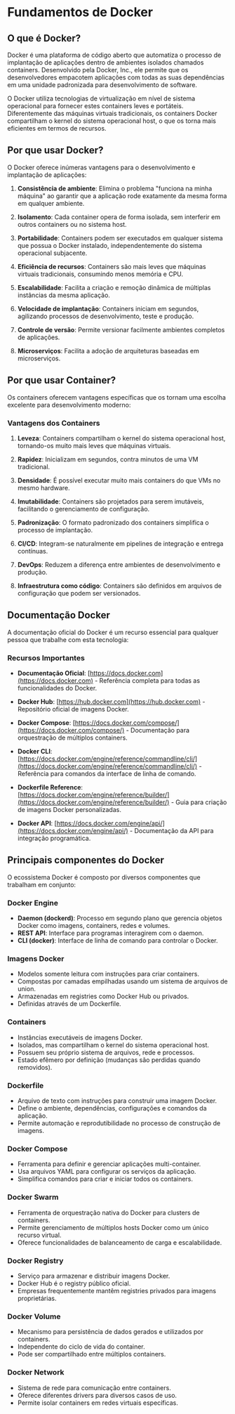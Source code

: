 # Fundamentos de Docker

## O que é Docker?

Docker é uma plataforma de código aberto que automatiza o processo de implantação de aplicações dentro de ambientes isolados chamados containers. Desenvolvido pela Docker, Inc., ele permite que os desenvolvedores empacotem aplicações com todas as suas dependências em uma unidade padronizada para desenvolvimento de software.

O Docker utiliza tecnologias de virtualização em nível de sistema operacional para fornecer estes containers leves e portáteis. Diferentemente das máquinas virtuais tradicionais, os containers Docker compartilham o kernel do sistema operacional host, o que os torna mais eficientes em termos de recursos.

## Por que usar Docker?

O Docker oferece inúmeras vantagens para o desenvolvimento e implantação de aplicações:

1. **Consistência de ambiente**: Elimina o problema "funciona na minha máquina" ao garantir que a aplicação rode exatamente da mesma forma em qualquer ambiente.

2. **Isolamento**: Cada container opera de forma isolada, sem interferir em outros containers ou no sistema host.

3. **Portabilidade**: Containers podem ser executados em qualquer sistema que possua o Docker instalado, independentemente do sistema operacional subjacente.

4. **Eficiência de recursos**: Containers são mais leves que máquinas virtuais tradicionais, consumindo menos memória e CPU.

5. **Escalabilidade**: Facilita a criação e remoção dinâmica de múltiplas instâncias da mesma aplicação.

6. **Velocidade de implantação**: Containers iniciam em segundos, agilizando processos de desenvolvimento, teste e produção.

7. **Controle de versão**: Permite versionar facilmente ambientes completos de aplicações.

8. **Microserviços**: Facilita a adoção de arquiteturas baseadas em microserviços.

## Por que usar Container?

Os containers oferecem vantagens específicas que os tornam uma escolha excelente para desenvolvimento moderno:

### Vantagens dos Containers

1. **Leveza**: Containers compartilham o kernel do sistema operacional host, tornando-os muito mais leves que máquinas virtuais.

2. **Rapidez**: Inicializam em segundos, contra minutos de uma VM tradicional.

3. **Densidade**: É possível executar muito mais containers do que VMs no mesmo hardware.

4. **Imutabilidade**: Containers são projetados para serem imutáveis, facilitando o gerenciamento de configuração.

5. **Padronização**: O formato padronizado dos containers simplifica o processo de implantação.

6. **CI/CD**: Integram-se naturalmente em pipelines de integração e entrega contínuas.

7. **DevOps**: Reduzem a diferença entre ambientes de desenvolvimento e produção.

8. **Infraestrutura como código**: Containers são definidos em arquivos de configuração que podem ser versionados.

## Documentação Docker

A documentação oficial do Docker é um recurso essencial para qualquer pessoa que trabalhe com esta tecnologia:

### Recursos Importantes

- **Documentação Oficial**: [https://docs.docker.com](https://docs.docker.com) - Referência completa para todas as funcionalidades do Docker.

- **Docker Hub**: [https://hub.docker.com](https://hub.docker.com) - Repositório oficial de imagens Docker.

- **Docker Compose**: [https://docs.docker.com/compose/](https://docs.docker.com/compose/) - Documentação para orquestração de múltiplos containers.

- **Docker CLI**: [https://docs.docker.com/engine/reference/commandline/cli/](https://docs.docker.com/engine/reference/commandline/cli/) - Referência para comandos da interface de linha de comando.

- **Dockerfile Reference**: [https://docs.docker.com/engine/reference/builder/](https://docs.docker.com/engine/reference/builder/) - Guia para criação de imagens Docker personalizadas.

- **Docker API**: [https://docs.docker.com/engine/api/](https://docs.docker.com/engine/api/) - Documentação da API para integração programática.

## Principais componentes do Docker

O ecossistema Docker é composto por diversos componentes que trabalham em conjunto:

### Docker Engine

- **Daemon (dockerd)**: Processo em segundo plano que gerencia objetos Docker como imagens, containers, redes e volumes.
- **REST API**: Interface para programas interagirem com o daemon.
- **CLI (docker)**: Interface de linha de comando para controlar o Docker.

### Imagens Docker

- Modelos somente leitura com instruções para criar containers.
- Compostas por camadas empilhadas usando um sistema de arquivos de union.
- Armazenadas em registries como Docker Hub ou privados.
- Definidas através de um Dockerfile.

### Containers

- Instâncias executáveis de imagens Docker.
- Isolados, mas compartilham o kernel do sistema operacional host.
- Possuem seu próprio sistema de arquivos, rede e processos.
- Estado efêmero por definição (mudanças são perdidas quando removidos).

### Dockerfile

- Arquivo de texto com instruções para construir uma imagem Docker.
- Define o ambiente, dependências, configurações e comandos da aplicação.
- Permite automação e reprodutibilidade no processo de construção de imagens.

### Docker Compose

- Ferramenta para definir e gerenciar aplicações multi-container.
- Usa arquivos YAML para configurar os serviços da aplicação.
- Simplifica comandos para criar e iniciar todos os containers.

### Docker Swarm

- Ferramenta de orquestração nativa do Docker para clusters de containers.
- Permite gerenciamento de múltiplos hosts Docker como um único recurso virtual.
- Oferece funcionalidades de balanceamento de carga e escalabilidade.

### Docker Registry

- Serviço para armazenar e distribuir imagens Docker.
- Docker Hub é o registry público oficial.
- Empresas frequentemente mantêm registries privados para imagens proprietárias.

### Docker Volume

- Mecanismo para persistência de dados gerados e utilizados por containers.
- Independente do ciclo de vida do container.
- Pode ser compartilhado entre múltiplos containers.

### Docker Network

- Sistema de rede para comunicação entre containers.
- Oferece diferentes drivers para diversos casos de uso.
- Permite isolar containers em redes virtuais específicas.
